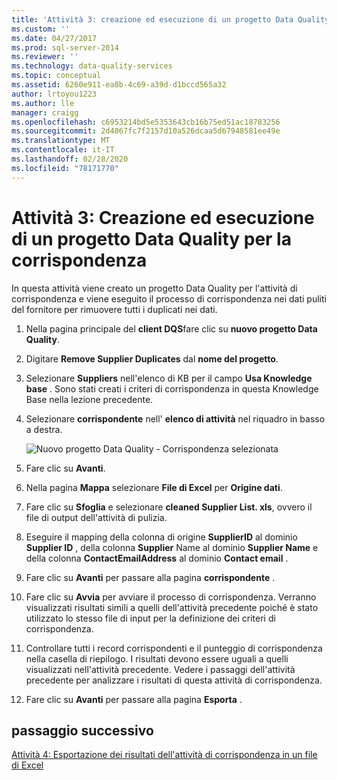 ```yaml
---
title: 'Attività 3: creazione ed esecuzione di un progetto Data Quality per la corrispondenza | Microsoft Docs'
ms.custom: ''
ms.date: 04/27/2017
ms.prod: sql-server-2014
ms.reviewer: ''
ms.technology: data-quality-services
ms.topic: conceptual
ms.assetid: 6260e911-ea8b-4c69-a39d-d1bccd565a32
author: lrtoyou1223
ms.author: lle
manager: craigg
ms.openlocfilehash: c6953214bd5e5353643cb16b75ed51ac18783256
ms.sourcegitcommit: 2d4067fc7f2157d10a526dcaa5d67948581ee49e
ms.translationtype: MT
ms.contentlocale: it-IT
ms.lasthandoff: 02/28/2020
ms.locfileid: "78171770"
---
```

# <a name="task-3-creating-and-running-a-data-quality-project-for-matching"></a>Attività 3: Creazione ed esecuzione di un progetto Data Quality per la corrispondenza
  In questa attività viene creato un progetto Data Quality per l'attività di corrispondenza e viene eseguito il processo di corrispondenza nei dati puliti del fornitore per rimuovere tutti i duplicati nei dati.

1.  Nella pagina principale del **client DQS**fare clic su **nuovo progetto Data Quality**.

2.  Digitare **Remove Supplier Duplicates** dal **nome del progetto**.

3.  Selezionare **Suppliers** nell'elenco di KB per il campo **Usa Knowledge base** . Sono stati creati i criteri di corrispondenza in questa Knowledge Base nella lezione precedente.

4.  Selezionare **corrispondente** nell' **elenco di attività** nel riquadro in basso a destra.

     ![Nuovo progetto Data Quality - Corrispondenza selezionata](../../2014/tutorials/media/et-creatingandrunningadqpformatching.jpg "Nuovo progetto Data Quality - Corrispondenza selezionata")

5.  Fare clic su **Avanti**.

6.  Nella pagina **Mappa** selezionare **File di Excel** per **Origine dati**.

7.  Fare clic su **Sfoglia** e selezionare **cleaned Supplier List. xls**, ovvero il file di output dell'attività di pulizia.

8.  Eseguire il mapping della colonna di origine **SupplierID** al dominio **Supplier ID** , della colonna **Supplier** Name al dominio **Supplier Name** e della colonna **ContactEmailAddress** al dominio **Contact email** .

9. Fare clic su **Avanti** per passare alla pagina **corrispondente** .

10. Fare clic su **Avvia** per avviare il processo di corrispondenza. Verranno visualizzati risultati simili a quelli dell'attività precedente poiché è stato utilizzato lo stesso file di input per la definizione dei criteri di corrispondenza.

11. Controllare tutti i record corrispondenti e il punteggio di corrispondenza nella casella di riepilogo. I risultati devono essere uguali a quelli visualizzati nell'attività precedente. Vedere i passaggi dell'attività precedente per analizzare i risultati di questa attività di corrispondenza.

12. Fare clic su **Avanti** per passare alla pagina **Esporta** .

## <a name="next-step"></a>passaggio successivo
 [Attività 4: Esportazione dei risultati dell'attività di corrispondenza in un file di Excel](../../2014/tutorials/task-4-exporting-the-results-from-matching-activity-to-an-excel-file.md)


